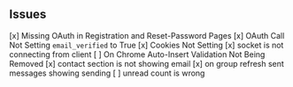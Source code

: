 ## Issues

[x] Missing OAuth in Registration and Reset-Password Pages
[x] OAuth Call Not Setting `email_verified` to True
[x] Cookies Not Setting
[x] socket is not connecting from client
[ ] On Chrome Auto-Insert Validation Not Being Removed
[x] contact section is not showing email
[x] on group refresh sent messages showing sending
[ ] unread count is wrong